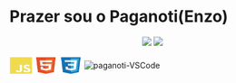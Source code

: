 # Prazer sou o Paganoti(Enzo)

<div align="center">
  
  <img height="150em" src="https://github-readme-stats-sigma-five.vercel.app/api?username=paganoti&show_icons=true&theme=midnight-purple&include_all_commits=true&count_private=true"/>
  <img height="150em" src="https://github-readme-stats-sigma-five.vercel.app/api/top-langs/?username=paganoti&theme=midnight-purple&hide_border=false&&layout=compact"/>
</div>

<div style="display: inline_block"><br>
  <img align="center" alt="paganoti-Js" height="30" width="40" src="https://raw.githubusercontent.com/devicons/devicon/master/icons/javascript/javascript-plain.svg">
  <img align="center" alt="paganoti-HTML" height="30" width="40" src="https://raw.githubusercontent.com/devicons/devicon/master/icons/html5/html5-original.svg">
  <img align="center" alt="paganoti-CSS" height="30" width="40" src="https://raw.githubusercontent.com/devicons/devicon/master/icons/css3/css3-original.svg">
  <img align="center" alt="paganoti-VSCode" height="30" width="40" src="https://cdn.jsdelivr.net/gh/devicons/devicon/icons/vscode/vscode-original.svg" />


</div>

##


